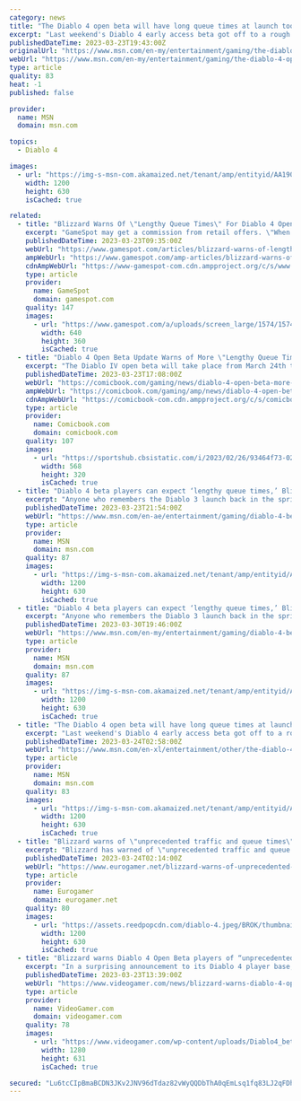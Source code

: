 ```yaml
---
category: news
title: "The Diablo 4 open beta will have long queue times at launch too, Blizzard warns"
excerpt: "Last weekend's Diablo 4 early access beta got off to a rough start. Servers were immediately slammed, which meant long waits for anyone trying to get in, and unstable connections for everyone who did."
publishedDateTime: 2023-03-23T19:43:00Z
originalUrl: "https://www.msn.com/en-my/entertainment/gaming/the-diablo-4-open-beta-will-have-long-queue-times-at-launch-too-blizzard-warns/ar-AA190dMZ"
webUrl: "https://www.msn.com/en-my/entertainment/gaming/the-diablo-4-open-beta-will-have-long-queue-times-at-launch-too-blizzard-warns/ar-AA190dMZ"
type: article
quality: 83
heat: -1
published: false

provider:
  name: MSN
  domain: msn.com

topics:
  - Diablo 4

images:
  - url: "https://img-s-msn-com.akamaized.net/tenant/amp/entityid/AA19095l.img?h=630&w=1200&m=6&q=60&o=t&l=f&f=jpg&x=503&y=327"
    width: 1200
    height: 630
    isCached: true

related:
  - title: "Blizzard Warns Of \"Lengthy Queue Times\" For Diablo 4 Open Beta"
    excerpt: "GameSpot may get a commission from retail offers. \"When we open the gates again this Friday to absolutely everyone, we are expecting a lot of people,\" the post reads in part. \"There will be lengthy ..."
    publishedDateTime: 2023-03-23T09:35:00Z
    webUrl: "https://www.gamespot.com/articles/blizzard-warns-of-lengthy-queue-times-for-diablo-4-open-beta/1100-6512648/"
    ampWebUrl: "https://www.gamespot.com/amp-articles/blizzard-warns-of-lengthy-queue-times-for-diablo-4-open-beta/1100-6512648/"
    cdnAmpWebUrl: "https://www-gamespot-com.cdn.ampproject.org/c/s/www.gamespot.com/amp-articles/blizzard-warns-of-lengthy-queue-times-for-diablo-4-open-beta/1100-6512648/"
    type: article
    provider:
      name: GameSpot
      domain: gamespot.com
    quality: 147
    images:
      - url: "https://www.gamespot.com/a/uploads/screen_large/1574/15746725/4072834-preview_diablo4_v2_site.jpg"
        width: 640
        height: 360
        isCached: true
  - title: "Diablo 4 Open Beta Update Warns of More \"Lengthy Queue Times\""
    excerpt: "The Diablo IV open beta will take place from March 24th through the 26th. The game's full release will take place on June 6th for PlayStation 4, PlayStation 5, Xbox One, Xbox Series X|S, and PC. Are ..."
    publishedDateTime: 2023-03-23T17:08:00Z
    webUrl: "https://comicbook.com/gaming/news/diablo-4-open-beta-more-lengthy-queue-times-blizzard-warning/"
    ampWebUrl: "https://comicbook.com/gaming/amp/news/diablo-4-open-beta-more-lengthy-queue-times-blizzard-warning/"
    cdnAmpWebUrl: "https://comicbook-com.cdn.ampproject.org/c/s/comicbook.com/gaming/amp/news/diablo-4-open-beta-more-lengthy-queue-times-blizzard-warning/"
    type: article
    provider:
      name: Comicbook.com
      domain: comicbook.com
    quality: 107
    images:
      - url: "https://sportshub.cbsistatic.com/i/2023/02/26/93464f73-02df-4c44-ad6d-5d551e79f6d7/new-games-out-this-month.png?width=568&height=320"
        width: 568
        height: 320
        isCached: true
  - title: "Diablo 4 beta players can expect ‘lengthy queue times,’ Blizzard says"
    excerpt: "Anyone who remembers the Diablo 3 launch back in the spring of 2012 — or played last weekend’s early access beta for Diablo 4 — won’t be shocked to hear this, but Blizzard Entertainment is telling ..."
    publishedDateTime: 2023-03-23T21:54:00Z
    webUrl: "https://www.msn.com/en-ae/entertainment/gaming/diablo-4-beta-players-can-expect-lengthy-queue-times-blizzard-says/ar-AA18ZYUK"
    type: article
    provider:
      name: MSN
      domain: msn.com
    quality: 87
    images:
      - url: "https://img-s-msn-com.akamaized.net/tenant/amp/entityid/AA18ZUrm.img?h=630&w=1200&m=6&q=60&o=t&l=f&f=jpg"
        width: 1200
        height: 630
        isCached: true
  - title: "Diablo 4 beta players can expect ‘lengthy queue times,’ Blizzard says"
    excerpt: "Anyone who remembers the Diablo 3 launch back in the spring of 2012 — or played last weekend’s early access beta for Diablo 4 — won’t be shocked to hear this, but Blizzard Entertainment is telling ..."
    publishedDateTime: 2023-03-30T19:46:00Z
    webUrl: "https://www.msn.com/en-my/entertainment/gaming/diablo-4-beta-players-can-expect-lengthy-queue-times-blizzard-says/ar-AA18ZYUK"
    type: article
    provider:
      name: MSN
      domain: msn.com
    quality: 87
    images:
      - url: "https://img-s-msn-com.akamaized.net/tenant/amp/entityid/AA18ZUrm.img?h=630&w=1200&m=6&q=60&o=t&l=f&f=jpg"
        width: 1200
        height: 630
        isCached: true
  - title: "The Diablo 4 open beta will have long queue times at launch too, Blizzard warns"
    excerpt: "Last weekend's Diablo 4 early access beta got off to a rough start. Servers were immediately slammed, which meant long waits for anyone trying to get in, and unstable connections for everyone who did."
    publishedDateTime: 2023-03-24T02:58:00Z
    webUrl: "https://www.msn.com/en-xl/entertainment/other/the-diablo-4-open-beta-will-have-long-queue-times-at-launch-too-blizzard-warns/ar-AA190dMZ"
    type: article
    provider:
      name: MSN
      domain: msn.com
    quality: 83
    images:
      - url: "https://img-s-msn-com.akamaized.net/tenant/amp/entityid/AA19095l.img?h=630&w=1200&m=6&q=60&o=t&l=f&f=jpg&x=503&y=327"
        width: 1200
        height: 630
        isCached: true
  - title: "Blizzard warns of \"unprecedented traffic and queue times\" ahead of Diablo 4 open beta"
    excerpt: "Blizzard has warned of \"unprecedented traffic and queue times\" ahead of the Diablo 4 open beta, which kicks off this afternoon at 4pm. \"Best to set some expectations early but any issues this weekend ..."
    publishedDateTime: 2023-03-24T02:14:00Z
    webUrl: "https://www.eurogamer.net/blizzard-warns-of-unprecedented-traffic-and-queue-times-ahead-of-diablo-4-open-beta"
    type: article
    provider:
      name: Eurogamer
      domain: eurogamer.net
    quality: 80
    images:
      - url: "https://assets.reedpopcdn.com/diablo-4.jpeg/BROK/thumbnail/1200x630/diablo-4.jpeg"
        width: 1200
        height: 630
        isCached: true
  - title: "Blizzard warns Diablo 4 Open Beta players of “unprecedented” traffic and long queue times"
    excerpt: "In a surprising announcement to its Diablo 4 player base, Blizzard has now revealed that players participating in the Open Beta are set to experience “unprecedented” traffic and long queue times ..."
    publishedDateTime: 2023-03-23T13:39:00Z
    webUrl: "https://www.videogamer.com/news/blizzard-warns-diablo-4-open-beta-players-of-unprecedented-traffic-and-long-queue-times/"
    type: article
    provider:
      name: VideoGamer.com
      domain: videogamer.com
    quality: 78
    images:
      - url: "https://www.videogamer.com/wp-content/uploads/Diablo4_beta_systemspecs.jpg"
        width: 1280
        height: 631
        isCached: true

secured: "Lu6tcCIpBmaBCDN3JKv2JNV96dTdaz82vWyQQDbThA0qEmLsq1fq83LJ2qFDhFC3Yd06E9OxAa6jLkaGR652PQTfs5YUXbE/Zvp7AE20jrvHtVXlSwOcIwvs3jRS4CJAPpUP4PhDDGxhFd/iXlSkWhXvjmEcXQ7QhJacGtC9zCpT7MIiWj0l6Tz+BkN8RuL6G1C5u34eOBcen7j2g/TNduNI7Gqdk+NGghXkpcWnMxo8fxYVLFUHTZ9Fbr518nKjrpqs3Hn3GH3TpbsEGpIX4d/eu8/hyaoPdU2Fu7+VmOURY8D9I4TKKGZjsBdTxtnJ0Ko6twm47H9knq1LrlvPafqlIoRLYGpc1UTRg7h8tEQ=;xlLaaSLxCRQjTD1O6JTWiA=="
---
```


